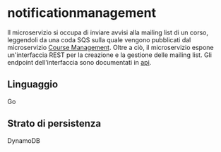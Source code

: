 # notificationmanagement
Il microservizio si occupa di inviare avvisi alla mailing list di un corso, leggendoli da una coda SQS sulla quale vengono pubblicati dal microservizio [Course Management](github.com/tommasoVilla/Course_Management_Microservice).
Oltre a ciò, il microservizio espone un'interfaccia REST per la creazione e la gestione delle mailing list. Gli endpoint dell'interfaccia sono documentati in [api](api/).

## Linguaggio
Go

## Strato di persistenza
DynamoDB
